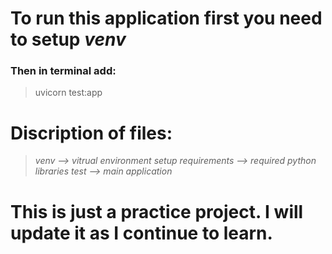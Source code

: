 # To run this application first you need to setup *venv*
### Then in terminal add:
> uvicorn test:app

# Discription of files:
> *venv --> vitrual environment setup*
> *requirements --> required python libraries*
> *test --> main application*

# This is just a practice project. I will update it as I continue to learn.